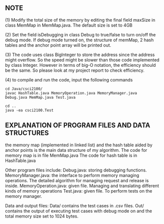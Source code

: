 ## NOTE
(1) Modify the total size of the memory by editing the final field maxSize in class MemMap in MemMap.java. The default size is set to 4GB

(2) Set the field isDebugging in class Debug to true/false to turn on/off the debug mode. If debug mode turned on, the structure of memMap, 2 hash tables and the anchor point array will be printed out.

(3) The code uses class BigInteger to store the address since the address might overflow. So the speed might be slower than those code implemented by class Integer. However in terms of big-O notation, the efficiency should be the same. So please look at my project report to check efficiency.

(4) to compile and run the code, input the following commands
```
cd Java/csci2100/
javac HashTable.java MemoryOperation.java MemoryManager.java Debug.java MemMap.java Test.java

cd ..
java -ea csci2100.Test
```


## EXPLANATION OF PROGRAM FILES AND DATA STRUCTURES
the memory map (implemented in linked list) and the hash table aided by anchor points is the main data structure of my algorithm.
The code for memory map is in file MemMap.java
The code for hash table is in HashTable.java

Other program files include:
Debug.java: storing debugging functions.
MemoryManager.java: the interface to perform memory managing operations. The detailed algorithm for managing request and release is inside.
MemoryOperation.java: given file. Managing and translating different kinds of memory operations
Test.java: given file. To perform tests on the memory manager.

Data and output files:
Data/ contains the test cases in .csv files.
Out/ contains the output of executing test cases with debug mode on and the total memory size set to 1024 bytes.